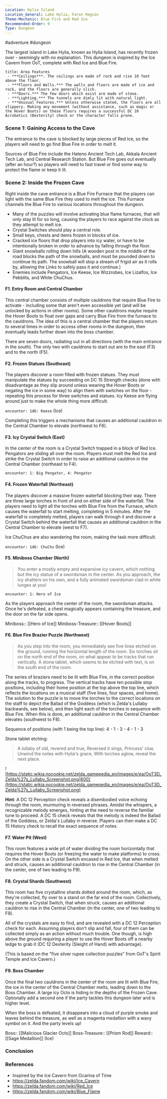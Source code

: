 ```yaml
---
Location: Hylia Island
Location_General: Lake Hylia, Faron Region
Theme-Mechanic: Blue Fire and Red Ice
Recommended-Order: 9
Type: Dungeon
---
```


#adventure #dungeon 

The largest island in Lake Hylia, known as Hylia Island, has recently frozen over - seemingly with no explanation. This dungeon is inspired by the Ice Cavern from OoT, complete with Red Ice and Blue Fire.

```ad-info
title: Area Features
 - ***Ceilings***. The ceilings are made of rock and rise 10 feet above the floor.
 - ***Floors and Walls.*** The walls and floors are made of ice and rock, and the floors are generally slick.
 - ***Doors.*** The few doors which exist are made of stone.
 - ***Lighting.*** The tunnels are dimly lit with natural light.
 - ***Unusual Features.*** Unless otherwise stated, the floors are all slippery. Making any movement (without assistance, such as magic or the Hover Boots) on these floors requires a successful DC 10 Acrobatics (Dexterity) check or the character falls prone.
```

### Scene 1: Gaining Access to the Cave

The entrance to the cave is blocked by large pieces of Red Ice, so the players will need to go find Blue Fire in order to melt it.

Sources of Blue Fire include the Hateno Ancient Tech Lab, Akkala Ancient Tech Lab, and Central Research Station. But Blue Fire goes out eventually (after an hour?) so players will need to fast travel or find some way to protect the flame or keep it lit.

### Scene 2: Inside the Frozen Cave

Right inside the cave entrance is a Blue Fire Furnace that the players can light with the same Blue Fire they used to melt the ice. This Furnace channels the Blue Fire to various locations throughout the dungeon.

* Many of the puzzles will involve activating blue flame furnaces, that will only stay lit for so long, causing the players to race against the clock as they attempt to melt ice.
* Crystal Switches should play a central role.
* Small keys, chests and items frozen in blocks of ice.
* Cracked ice floors that drop players into icy water, or have to be intentionally broken in order to advance by falling through the floor.
* Giant snowballs rolling down hills (A wooden post in the middle of the road blocks the path of the snowballs, and must be pounded down to continue its path. The snowball will stop a stream of frigid air as it rolls by, allowing the Links to safely pass it and continue.)
* Enemies include Pengators, Ice Keese, Ice Wizzrobes, Ice Lizalfos, Ice Pebblits, and White ChuChus.


#### F1. Entry Room and Central Chamber

This central chamber consists of multiple cauldrons that require Blue Fire to activate - including some that aren't even accessible yet (and will be unlocked by actions in other rooms). Some other cauldrons maybe require the Hover Boots to float over gaps and carry Blue Fire from the furnace to the cauldrons. The idea of this is a central chamber that the players return to several times in order to access other rooms in the dungeon, then eventually leads further down into the boss chamber.

There are seven doors, radiating out in all directions (with the main entrance in the south). The only two with cauldrons to start out are to the east (F3) and to the north (F5).

#### F2. Frozen Statues (Southeast)

The players discover a room filled with frozen statues. They must manipulate the statues by succeeding on DC 15 Strength checks (done with disadvantage as they slip around unless wearing the Hover Boots or negating the ice in some way) to align them with switches on the floor - repeating this process for three switches and statues. Icy Keese are flying around just to make the whole thing more difficult.

`encounter: 1d6: Keese` (Ice)

Completing this triggers a mechanisms that causes an additional cauldron in the Central Chamber to elevate (northwest to F6).

#### F3. Icy Crystal Switch (East)

In the center of the room is a Crystal Switch trapped in a block of Red Ice. Pengators are sliding all over the room. Players must melt the Red Ice and strike the Crystal Switch in order to raise an additional cauldron in the Central Chamber (northeast to F4).

`encounter: 1: Big Pengator, 4: Pengator`

#### F4. Frozen Waterfall (Northeast)

The players discover a massive frozen waterfall blocking their way. There are three large torches in front of and on either side of the waterfall. The players need to light all the torches with Blue Fire from the Furnace, which causes the waterfall to start melting, completing in 5 minutes. After the waterfall is completely melted, players can walk through it and discover a Crystal Switch behind the waterfall that causes an additional cauldron in the Central Chamber to elevate (west to F7).

Ice ChuChus are also wandering the room, making the task more difficult.

`encounter: 1d6: ChuChu` (Ice)

#### F5. Miniboss Chamber (North)

>You enter a mostly empty and expansive icy cavern, which nothing but the icy statue of a swordsman in the center. As you approach, the icy shatters on his own, and a fully animated swordsman clad in white lunges at you!

`encounter: 1: Hero of Ice`

As the players approach the center of the room, the swordsman attacks. Once he's defeated, a chest magically appears containing the treasure, and the door on the far side opens.

Miniboss:: [[Hero of Ice]]
Miniboss-Treasure:: [[Hover Boots]]

#### F6. Blue Fire Brazier Puzzle (Northwest)

> As you step into the room, you immediately see five lines etched on the ground, running the horizontal length of the room. Six torches sit on the north end of the room, on what appear to be tracks that run vertically. A stone tablet, which seems to be etched with text, is on the south end of the room.

The series of braziers need to be lit with Blue Fire, in the correct position along the tracks, to progress. The vertical tracks have ten possible stop positions, including their home position at the top above the top line, which reflects the locations on a musical staff (five lines, four spaces, and home). The solution to the puzzle is to move the torches to the correct locations on the staff to depict the Ballad of the Goddess (which is Zelda's Lullaby backwards, see below), and then light each of the torches in sequence with Blue Fire. When this is done, an additional cauldron in the Central Chamber elevates (southwest to F8).

Sequence of positions (with 1 being the top line): 4 - 1 - 3 - 4 - 1 - 3

Stone tablet etching:
>A lullaby of old, revered and true,
>Reversed it sings, Princess' clue.
>Unwind the notes with Hylia's grace,
>With torches aglow, reveal the next place.

![https://static.wikia.nocookie.net/zelda_gamepedia_en/images/e/ea/OoT3D_Zelda%27s_Lullaby_Screenshot.png|600](https://static.wikia.nocookie.net/zelda_gamepedia_en/images/e/ea/OoT3D_Zelda%27s_Lullaby_Screenshot.png)

**Hint**: A DC 12 Perception check reveals a disembodied voice echoing through the room, murmuring in reversed phrases. Amidst the whispers, a recognizable melody emerges, hinting at the need to reverse the familiar tune to proceed. A DC 15 check reveals that the melody is indeed the Ballad of the Goddess, or Zelda's Lullaby in reverse. Players can then make a DC 15 History check to recall the exact sequence of notes.

#### F7. Water Pit (West)

This room features a wide pit of water dividing the room horizontally that requires the Hover Boots (or freezing the water to make platforms) to cross. On the other side is a Crystal Switch encased in Red Ice, that when melted and struck, causes an additional cauldron to rise in the Central Chamber (in the center, one of two leading to F9).

#### F8. Crystal Shards (Southwest)

This room has five crystalline shards dotted around the room, which, as they're collected, fly over to a stand on the far end of the room. Collectively, they create a Crystal Switch, that when struck, causes an additional cauldron to rise in the Central Chamber (in the center, one of two leading to F9).

All of the crystals are easy to find, and are revealed with a DC 12 Perception check for each. Assuming players don't slip and fall, four of them can be collected simply as an action without much trouble. One though, is high above the ground requiring a player to use the Hover Boots off a nearby ledge to grab it (DC 12 Dexterity (Sleight of Hand) with advantage).

(This is based on the "five silver rupee collection puzzles" from OoT's Spirit Temple and Ice Cavern.)

#### F9. Boss Chamber

Once the final two cauldrons in the center of the room are lit with Blue Fire, the ice in the center of the Central Chamber melts, leading down to the Boss Chamber. A large icy Octo is hiding in the depths of the Frozen Cave. Optionally add a second one if the party tackles this dungeon later and is higher level.

When the boss is defeated, it disappears into a cloud of purple smoke and leaves behind the treasure, as well as a magenta medallion with a wavy symbol on it. And the party levels up!

Boss:: [[Malicious Glacier Octo]]
Boss-Treasure:: [[Prism Rod]]
Reward:: [[Sage Medallion]] (Ice)

### Conclusion


### References

* Inspired by the Ice Cavern from Ocarina of Time
* https://zelda.fandom.com/wiki/Ice_Cavern
* https://zelda.fandom.com/wiki/Red_Ice
* https://zelda.fandom.com/wiki/Blue_Flame
